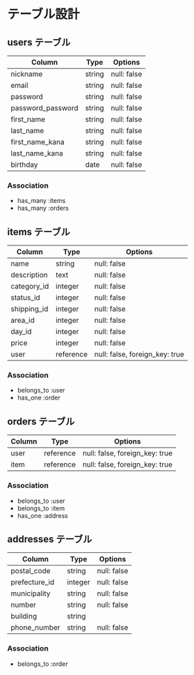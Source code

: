 # テーブル設計

## users テーブル

| Column            | Type     | Options     |
| ----------------- | -------- | ----------- |
| nickname          | string   | null: false |
| email             | string   | null: false |
| password          | string   | null: false |
| password_password | string   | null: false |
| first_name        | string   | null: false |
| last_name         | string   | null: false |
| first_name_kana   | string   | null: false |
| last_name_kana    | string   | null: false |
| birthday          | date     | null: false |

### Association

- has_many :items
- has_many :orders

## items テーブル

| Column      | Type      | Options                        |
| ----------- | --------- | ------------------------------ |
| name        | string    | null: false                    |
| description | text      | null: false                    |
| category_id | integer   | null: false                    |
| status_id   | integer   | null: false                    |
| shipping_id | integer   | null: false                    |
| area_id     | integer   | null: false                    |
| day_id      | integer   | null: false                    |
| price       | integer   | null: false                    |
| user        | reference | null: false, foreign_key: true |

### Association

- belongs_to :user
- has_one :order

## orders テーブル

| Column | Type      | Options                        |
| ------ | --------- | ------------------------------ |
| user   | reference | null: false, foreign_key: true |
| item   | reference | null: false, foreign_key: true |

### Association

- belongs_to :user
- belongs_to :item
- has_one :address

## addresses テーブル

| Column        | Type    | Options     |
| ------------- | ------- | ----------- |
| postal_code   | string  | null: false |
| prefecture_id | integer | null: false |
| municipality  | string  | null: false |
| number        | string  | null: false |
| building      | string  |             |
| phone_number  | string  | null: false |

### Association

- belongs_to :order